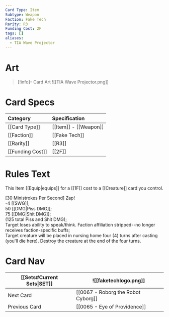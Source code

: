 ```yaml
---
Card Type: Item
Subtype: Weapon
Faction: Fake Tech
Rarity: R3
Funding Cost: 2F
tags: []
aliases:
  - TIA Wave Projector
---
```

# Art

> [!info]- Card Art
> ![[TIA Wave Projector.png]]

# Card Specs

| Category | Specification| 
| :--- | :--- |
| [[Card Type]] | [[Item]] - [[Weapon]] |  
| [[Faction]] | [[Fake Tech]] |  
| [[Rarity]] | [[R3]] |  
| [[Funding Cost]] | [[2F]] |  

# Rules Text 

This Item [[Equip|equips]] for a [[1F]] cost to a [[Creature]] card you control.  

[30 Ministrokes Per Second] Zap!  
-4 [[SWG]];  
50 [[DMG|Piss DMG]];  
75 [[DMG|Shit DMG]];  
(125 total Piss and Shit DMG);  
Target loses ability to speak/think. Faction affiliation stripped--no longer receives faction-specific buffs;  
Target creature will be placed in nursing home four (4) turns after casting (you'll die here). Destroy the creature at the end of the four turns.  

# Card Nav

| [[Sets#Current Sets\|SET]]           | ![[faketechlogo.png]]          |
| ------------- | ------------------------------ |
| Next Card     | [[0067 - Roborg the Robot Cyborg]] |
| Previous Card | [[0065 - Eye of Providence]]         |


